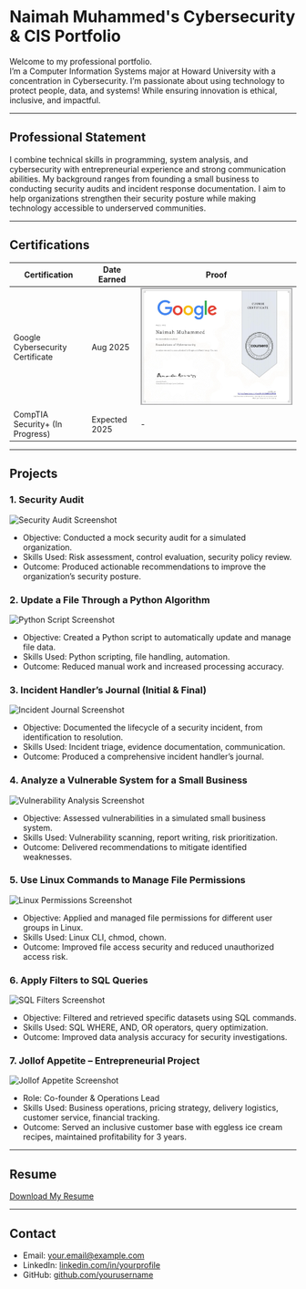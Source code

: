 # Naimah Muhammed's  Cybersecurity & CIS Portfolio

Welcome to my professional portfolio.  
I’m a Computer Information Systems major at Howard University with a concentration in Cybersecurity. I’m passionate about using technology to protect people, data, and systems! While ensuring innovation is ethical, inclusive, and impactful.

---

## Professional Statement
I combine technical skills in programming, system analysis, and cybersecurity with entrepreneurial experience and strong communication abilities. My background ranges from founding a small business to conducting security audits and incident response documentation. I aim to help organizations strengthen their security posture while making technology accessible to underserved communities.

---

## Certifications
| Certification | Date Earned | Proof |
|---------------|------------|-------|
| Google Cybersecurity Certificate | Aug 2025 | ![Google Cert](certifications/google-cert.png) |
| CompTIA Security+ (In Progress) | Expected 2025 | - |

---

## Projects

### 1. Security Audit
![Security Audit Screenshot](projects/security-audit.png)
- Objective: Conducted a mock security audit for a simulated organization.
- Skills Used: Risk assessment, control evaluation, security policy review.
- Outcome: Produced actionable recommendations to improve the organization’s security posture.

### 2. Update a File Through a Python Algorithm
![Python Script Screenshot](projects/python-algorithm.png)
- Objective: Created a Python script to automatically update and manage file data.
- Skills Used: Python scripting, file handling, automation.
- Outcome: Reduced manual work and increased processing accuracy.

### 3. Incident Handler’s Journal (Initial & Final)
![Incident Journal Screenshot](projects/incident-journal.png)
- Objective: Documented the lifecycle of a security incident, from identification to resolution.
- Skills Used: Incident triage, evidence documentation, communication.
- Outcome: Produced a comprehensive incident handler’s journal.

### 4. Analyze a Vulnerable System for a Small Business
![Vulnerability Analysis Screenshot](projects/vulnerability-analysis.png)
- Objective: Assessed vulnerabilities in a simulated small business system.
- Skills Used: Vulnerability scanning, report writing, risk prioritization.
- Outcome: Delivered recommendations to mitigate identified weaknesses.

### 5. Use Linux Commands to Manage File Permissions
![Linux Permissions Screenshot](projects/linux-permissions.png)
- Objective: Applied and managed file permissions for different user groups in Linux.
- Skills Used: Linux CLI, chmod, chown.
- Outcome: Improved file access security and reduced unauthorized access risk.

### 6. Apply Filters to SQL Queries
![SQL Filters Screenshot](projects/sql-filters.png)
- Objective: Filtered and retrieved specific datasets using SQL commands.
- Skills Used: SQL WHERE, AND, OR operators, query optimization.
- Outcome: Improved data analysis accuracy for security investigations.

### 7. Jollof Appetite – Entrepreneurial Project
![Jollof Appetite Screenshot](projects/jollof-appetite.png)
- Role: Co-founder & Operations Lead
- Skills Used: Business operations, pricing strategy, delivery logistics, customer service, financial tracking.
- Outcome: Served an inclusive customer base with eggless ice cream recipes, maintained profitability for 3 years.

---

## Resume
[Download My Resume](resume.pdf)

---

## Contact
- Email: your.email@example.com  
- LinkedIn: [linkedin.com/in/yourprofile](https://linkedin.com/in/yourprofile)  
- GitHub: [github.com/yourusername](https://github.com/yourusername)  
